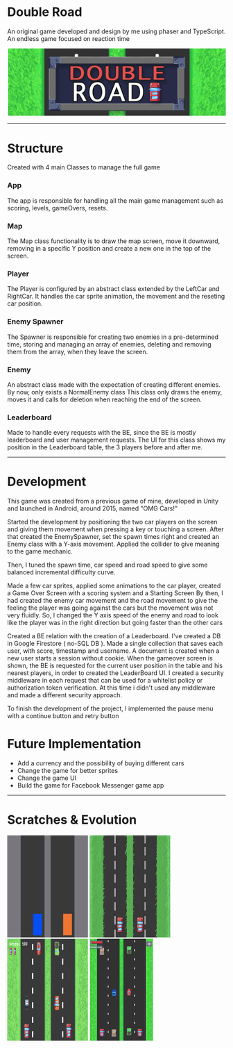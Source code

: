 # Double Road
An original game developed and design by me using phaser and TypeScript. An endless game focused on reaction time

<p align="center">
  <img src='https://github.com/AfonsoCFonseca/DoubleRoad-Game/blob/master/screenshots/logo.png'>
</p>


---------------------------------------------------------------
# Structure

Created with 4 main Classes to manage the full game

### App ###
The app is responsible for handling all the main game management such as scoring, levels, gameOvers, resets.

### Map ###
The Map class functionality is to draw the map screen, move it downward, removing in a specific Y position and create a new one in 
the top of the screen.

### Player ###
The Player is configured by an abstract class extended by the LeftCar and RightCar. It handles the car sprite animation, the movement
and the reseting car position.

### Enemy Spawner ###
The Spawner is responsible for creating two enemies in a pre-determined time, storing and managing an array of enemies, deleting 
and removing them from the array, when they leave the screen.

### Enemy ###
An abstract class made with the expectation of creating different enemies. By now, only exists a NormalEnemy class
This class only draws the enemy, moves it and calls for deletion when reaching the end of the screen.

### Leaderboard ###
Made to handle every requests with the BE, since the BE is mostly leaderboard and user management requests.
The UI for this class shows my position in the Leaderboard table, the 3 players before and after me.


---------------------------------------------------------------
# Development
This game was created from a previous game of mine, developed in Unity and launched in Android, around 2015, named "OMG Cars!"

Started the development by positioning the two car players on the screen and giving them movement when pressing a key or touching a screen. After that created
the EnemySpawner, set the spawn times right and created an Enemy class with a Y-axis movement. Applied the collider to give meaning to the game mechanic.

Then, I tuned the spawn time, car speed and road speed to give some balanced incremental difficulty curve.

Made a few car sprites, applied some animations to the car player, created a Game Over Screen with a scoring system and a Starting Screen
By then, I had created the enemy car movement and the road movement to give the feeling the player was going against the cars but the movement was not very fluidly. 
So, I changed the Y axis speed of the enemy and road to look like the player was in the right direction but going faster than the other cars

Created a BE relation with the creation of a Leaderboard. I've created a DB in Google Firestore ( no-SQL DB ). Made a single collection that saves each user, with score, timestamp and username.
A document is created when a new user starts a session without cookie.
When the gameover screen is shown, the BE is requested for the current user position in the table and his nearest players, in order to created the LeaderBoard UI.
I created a security middleware in each request that can be used for a whitelist policy or authorization token verification. At this time i didn't used any middleware and made a different security approach.

To finish the development of the project, I implemented the pause menu with a continue button and retry button

# Future Implementation

- Add a currency and the possibility of buying different cars 
- Change the game for better sprites
- Change the game UI
- Build the game for Facebook Messenger game app

---------------------------------------------------------------
# Scratches & Evolution

 <p float="left">
   <img width="186" height="235" src='https://github.com/AfonsoCFonseca/DoubleRoad-Game/blob/master/screenshots/30_05.png' >
   <img width="186" height="235" src='https://github.com/AfonsoCFonseca/DoubleRoad-Game/blob/master/screenshots/30_05_part2.png' >
   <img width="186" height="235" src='https://github.com/AfonsoCFonseca/DoubleRoad-Game/blob/master/screenshots/20_06.png' >
   <img width="146" height="235" src='https://github.com/AfonsoCFonseca/DoubleRoad-Game/blob/master/screenshots/03_07.png' >

 </p>
